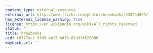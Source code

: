 ```yaml
---
content_type: external-resource
external_url: http://www.flickr.com/photos/brewbooks/335944629/
has_external_license_warning: true
license: https://en.wikipedia.org/wiki/All_rights_reserved
status: ''
title: brewbooks
uid: c0777acc-93d9-4bf5-bdf8-02a3f45260d6
wayback_url: ''
---
```

